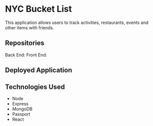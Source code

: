 # NYC Bucket List

This application allows users to track activities, restaurants, events and other items with friends.

## Repositories

Back End:
Front End:

## Deployed Application

## Technologies Used

- Node
- Express
- MongoDB
- Passport
- React
